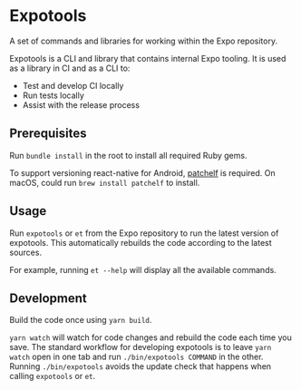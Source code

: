 # Expotools
A set of commands and libraries for working within the Expo repository.

Expotools is a CLI and library that contains internal Expo tooling. It is used as a library in CI and as a CLI to:
  - Test and develop CI locally
  - Run tests locally
  - Assist with the release process

## Prerequisites
Run `bundle install` in the root to install all required Ruby gems.

To support versioning react-native for Android, [patchelf](https://github.com/NixOS/patchelf) is required. On macOS, could run `brew install patchelf` to install.

## Usage
Run `expotools` or `et` from the Expo repository to run the latest version of expotools. This automatically rebuilds the code according to the latest sources.

For example, running `et --help` will display all the available commands.

## Development
Build the code once using `yarn build`.

`yarn watch` will watch for code changes and rebuild the code each time you save. The standard workflow for developing expotools is to leave `yarn watch` open in one tab and run `./bin/expotools COMMAND` in the other. Running `./bin/expotools` avoids the update check that happens when calling `expotools` or `et`.
